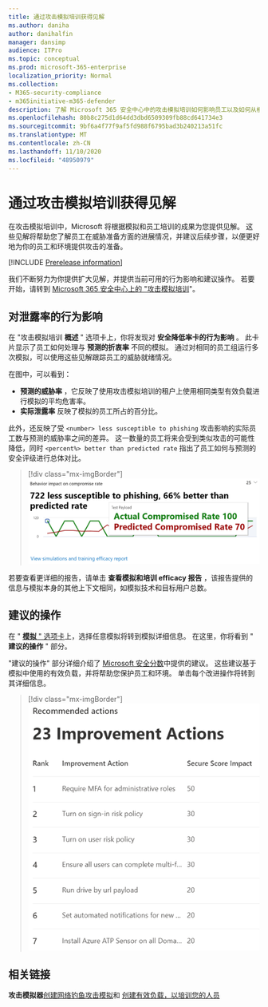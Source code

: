 ```yaml
---
title: 通过攻击模拟培训获得见解
ms.author: daniha
author: danihalfin
manager: dansimp
audience: ITPro
ms.topic: conceptual
ms.prod: microsoft-365-enterprise
localization_priority: Normal
ms.collection:
- M365-security-compliance
- m365initiative-m365-defender
description: 了解 Microsoft 365 安全中心中的攻击模拟培训如何影响员工以及如何从模拟和培训结果中获得见解。
ms.openlocfilehash: 80b8c275d1d64dd3dbd6509309fb88cd641734e3
ms.sourcegitcommit: 9bf6a4f77f9af5fd988f6795bad3b240213a51fc
ms.translationtype: MT
ms.contentlocale: zh-CN
ms.lasthandoff: 11/10/2020
ms.locfileid: "48950979"
---
```

# <a name="gain-insights-through-attack-simulation-training"></a>通过攻击模拟培训获得见解

在攻击模拟培训中，Microsoft 将根据模拟和员工培训的成果为您提供见解。 这些见解将帮助您了解员工在威胁准备方面的进展情况，并建议后续步骤，以便更好地为你的员工和环境提供攻击的准备。

[!INCLUDE [Prerelease information](../includes/prerelease.md)]

我们不断努力为你提供扩大见解，并提供当前可用的行为影响和建议操作。
若要开始，请转到 [Microsoft 365 安全中心上的 "攻击模拟培训](https://security.microsoft.com/attacksimulator?viewid=overview)"。

## <a name="behavior-impact-on-compromise-rate"></a>对泄露率的行为影响

在 "攻击模拟培训 **概述** " 选项卡上，你将发现对 **安全降低率卡的行为影响** 。 此卡片显示了员工如何处理与 **预测的折衷率** 不同的模拟。 通过对相同的员工组运行多次模拟，可以使用这些见解跟踪员工的威胁就绪情况。

在图中，可以看到：

- **预测的威胁率** ，它反映了使用攻击模拟培训的租户上使用相同类型有效负载进行模拟的平均危害率。
- **实际泄露率** 反映了模拟的员工所占的百分比。

此外，还反映了受 `<number> less susceptible to phishing` 攻击影响的实际员工数与预测的威胁率之间的差异。 这一数量的员工将来会受到类似攻击的可能性降低，同时 `<percent%> better than predicted rate` 指出了员工如何与预测的安全评级进行总体对比。

> [!div class="mx-imgBorder"]
> ![攻击模拟培训中的行为影响卡片概述](../../media/attack-sim-preview-behavior-impact-card.png)

若要查看更详细的报告，请单击 **查看模拟和培训 efficacy 报告** ，该报告提供的信息与模拟本身的其他上下文相同，如模拟技术和目标用户总数。

## <a name="recommended-actions"></a>建议的操作

在 " [**模拟** " 选项卡](https://security.microsoft.com/attacksimulator?viewid=simulations)上，选择任意模拟将转到模拟详细信息。 在这里，你将看到 " **建议的操作** " 部分。

"建议的操作" 部分详细介绍了 [Microsoft 安全分数](../mtp/microsoft-secure-score.md)中提供的建议。 这些建议基于模拟中使用的有效负载，并将帮助您保护员工和环境。 单击每个改进操作将转到其详细信息。

> [!div class="mx-imgBorder"]
> ![攻击模拟培训的 "建议操作" 部分](../../media/attack-sim-preview-recommended-actions.png)

## <a name="related-links"></a>相关链接

**攻击模拟器**[创建网络钓鱼攻击模拟](https://docs.microsoft.com/microsoft-365/security/office-365-security/attack-simulation-training?view=o365-worldwide)和 [创建有效负载，以培训您的人员](https://docs.microsoft.com/microsoft-365/security/office-365-security/attack-simulation-training-payloads?view=o365-worldwide)

